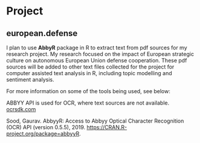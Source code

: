 # Project

## european.defense

I plan to use **AbbyR** package in R to extract text from pdf sources for my research project. My research focused on the impact of European strategic culture on autonomous European Union defense cooperation. These pdf sources will be added to other text files collected for the project for computer assisted text analysis in R, including topic modelling and sentiment analysis.

For more information on some of the tools being used, see below:

ABBYY API is used for OCR, where text sources are not available. [ocrsdk.com](https://ocrsdk.com)

Sood, Gaurav. AbbyyR: Access to Abbyy Optical Character Recognition (OCR) API (version 0.5.5), 2019. https://CRAN.R-project.org/package=abbyyR.
